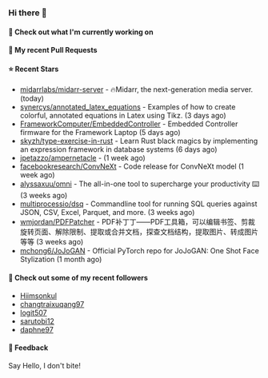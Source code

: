 ### Hi there 👋

#### 👷 Check out what I'm currently working on

#### 🔨 My recent Pull Requests


#### ⭐ Recent Stars

- [midarrlabs/midarr-server](https://github.com/midarrlabs/midarr-server) - 🔥Midarr, the next-generation media server. (today)
- [synercys/annotated_latex_equations](https://github.com/synercys/annotated_latex_equations) - Examples of how to create colorful, annotated equations in Latex using Tikz. (3 days ago)
- [FrameworkComputer/EmbeddedController](https://github.com/FrameworkComputer/EmbeddedController) - Embedded Controller firmware for the Framework Laptop (5 days ago)
- [skyzh/type-exercise-in-rust](https://github.com/skyzh/type-exercise-in-rust) - Learn Rust black magics by implementing an expression framework in database systems (6 days ago)
- [jpetazzo/ampernetacle](https://github.com/jpetazzo/ampernetacle) -  (1 week ago)
- [facebookresearch/ConvNeXt](https://github.com/facebookresearch/ConvNeXt) - Code release for ConvNeXt model (1 week ago)
- [alyssaxuu/omni](https://github.com/alyssaxuu/omni) - The all-in-one tool to supercharge your productivity ⌨️ (3 weeks ago)
- [multiprocessio/dsq](https://github.com/multiprocessio/dsq) - Commandline tool for running SQL queries against JSON, CSV, Excel, Parquet, and more. (3 weeks ago)
- [wmjordan/PDFPatcher](https://github.com/wmjordan/PDFPatcher) - PDF补丁丁——PDF工具箱，可以编辑书签、剪裁旋转页面、解除限制、提取或合并文档，探查文档结构，提取图片、转成图片等等 (3 weeks ago)
- [mchong6/JoJoGAN](https://github.com/mchong6/JoJoGAN) - Official PyTorch repo for JoJoGAN: One Shot Face Stylization (1 month ago)

#### 👯 Check out some of my recent followers

- [Hiimsonkul](https://github.com/Hiimsonkul)
- [changtraixuqang97](https://github.com/changtraixuqang97)
- [logit507](https://github.com/logit507)
- [sarutobi12](https://github.com/sarutobi12)
- [daphne97](https://github.com/daphne97)

#### 💬 Feedback

Say Hello, I don't bite!